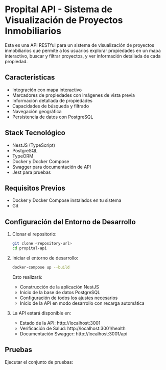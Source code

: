 # Propital API - Sistema de Visualización de Proyectos Inmobiliarios

Esta es una API RESTful para un sistema de visualización de proyectos inmobiliarios que permite a los usuarios explorar propiedades en un mapa interactivo, buscar y filtrar proyectos, y ver información detallada de cada propiedad.

## Características

- Integración con mapa interactivo
- Marcadores de propiedades con imágenes de vista previa
- Información detallada de propiedades
- Capacidades de búsqueda y filtrado
- Navegación geográfica
- Persistencia de datos con PostgreSQL

## Stack Tecnológico

- NestJS (TypeScript)
- PostgreSQL
- TypeORM
- Docker y Docker Compose
- Swagger para documentación de API
- Jest para pruebas

## Requisitos Previos

- Docker y Docker Compose instalados en tu sistema
- Git

## Configuración del Entorno de Desarrollo

1. Clonar el repositorio:
   ```bash
   git clone <repository-url>
   cd propital-api
   ```

2. Iniciar el entorno de desarrollo:
   ```bash
   docker-compose up --build
   ```

   Esto realizará:
   - Construcción de la aplicación NestJS
   - Inicio de la base de datos PostgreSQL
   - Configuración de todos los ajustes necesarios
   - Inicio de la API en modo desarrollo con recarga automática

3. La API estará disponible en:
   - Estado de la API: http://localhost:3001
   - Verificación de Salud: http://localhost:3001/health
   - Documentación Swagger: http://localhost:3001/api

## Pruebas

Ejecutar el conjunto de pruebas: